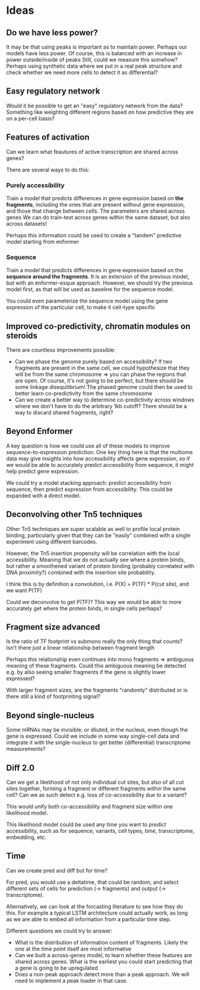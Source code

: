 # Ideas

## Do we have less power?

It may be that using peaks is important as to maintain power. Perhaps our models have less power.
Of course, this is balanced with an increase in power outside/inside of peaks
Still, could we measure this somehow? Perhaps using synthetic data where we put in a real peak structure and check whether we need more cells to detect it as differential?

## Easy regulatory network

Would it be possible to get an "easy" regulatory network from the data? Something like weighting different regions based on how predictive they are on a per-cell basis?

## Features of activation

Can we learn what feautures of active transcription are shared across genes?

There are several ways to do this:

### Purely accessibility

Train a model that predicts differences in gene expression based on **the fragments**, including the ones that are present without gene expression, and those that change between cells. The parameters are shared across genes
We can do train-test across genes within the same dataset, but also across datasets!

Perhaps this information could be used to create a "tandem" predictive model starting from enformer

### Sequence

Train a model that predicts differences in gene expression based on the **sequence around the fragments**.
It is an extension of the previous model, but with an enformer-esque approach. However, we should try the previous model first, as that will be used as baseline for the sequence model.

You could even parameterize the sequence model using the gene expression of the particular cell, to make it cell-type specific

## Improved co-predictivity, chromatin modules on steroids

There are countless improvements possible:

- Can we phase the genome purely based on accessibility? If two fragments are present in the same cell, we could hypothesize that they will be from the same chromosome => you can phase the regions that are open. Of course, it's not going to be perfect, but there should be some linkage disequilibrium! The phased genome could then be used to better learn co-predictivity from the same chromosome
- Can we create a better way to determine co-predictivity across windows where we don't have to do the arbitrary 1kb cutoff? There should be a way to discard shared fragments, right?

## Beyond Enformer

A key question is how we could use all of these models to improve sequence-to-expression prediction. One key thing here is that the multiome data may give insights into how accessibility affects gene expression, so if we would be able to accurately predict accessibility from sequence, it might help predict gene expression.

We could try a model stacking approach: predict accessibility from sequence, then predict expression from accessibility. This could be expanded with a direct model.

## Deconvolving other Tn5 techniques

Other Tn5 techniques are super scalable as well to profile local protein binding, particularly given that they can be "easily" combined with a single experiment using different barcodes.

However, the Tn5 insertion propensity will be correlation with the local accessibility. Meaning that we do not actually see where a protein binds, but rather a smoothened variant of protein binding (probably correlated with DNA proximity?) combined with the insertion site probability.

I think this is by definition a convolution, i.e. P(X) = P(TF) * P(cut site), and we want P(TF)

Could we deconvolve to get P(TF)? This way we would be able to more accurately get where the protein binds, in single cells perhaps?

## Fragment size advanced

Is the ratio of TF footprint vs submono really the only thing that counts? Isn't there just a linear relationship between fragment length

Perhaps this relationship even continues into mono fragments => ambiguous meaning of these fragments. Could this ambiguous meaning be detected e.g. by also seeing smaller fragments if the gene is slightly lower expressed?

With larger fragment sizes, are the fragments "randomly" distributed or is there still a kind of footprinting signal?

## Beyond single-nucleus

Some mRNAs may be invisible, or diluted, in the nucleus, even though the gene is expressed. Could we include in some way single-cell data and integrate it with the single-nucleus to get better (differential) transcriptome measurements?

## Diff 2.0

Can we get a likelihood of not only individual cut sites, but also of all cut sites together, forming a fragment or different fragments within the same cell? Can we as such detect e.g. loss of co-accessibility due to a variant?

This would unify both co-accessibility and fragment size within one likelihood model.

This likelihood model could be used any time you want to *predict* accessibility, such as for sequence, variants, cell types, time, transcriptome, embedding, etc.

## Time

Can we create pred and diff but for time?

For pred, you would use a deltatime, that could be random, and select different sets of cells for prediction (-> fragments) and output (-> transcriptome).

Alternatively, we can look at the forcasting literature to see how they do this. For example a typical LSTM architecture could actually work, as long as we are able to embed all information from a particular time step.

Different questions we could try to answer:

- What is the distribution of information content of fragments. Likely the one at the time point itself are most informative
- Can we built a across-genes model, to learn whether these features are shared across genes. What is the earliest you could start predicting that a gene is going to be upregulated
- Does a non-peak approach detect more than a peak approach. We will need to implement a peak loader in that case.
